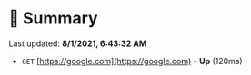 # 📖 Summary
Last updated: **8/1/2021, 6:43:32 AM**

- `GET` [https://google.com](https://google.com) - **Up** (120ms)
